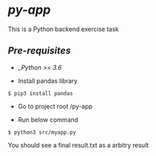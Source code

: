 # *py-app*
This is a Python backend exercise task

## *_Pre-requisites_*

* *_Python >= 3.6*

* Install pandas library
```
$ pip3 install pandas
```
* Go to project root /py-app

* Run below command
```
$ python3 src/myapp.py
```

You should see a final result.txt as a arbitry result